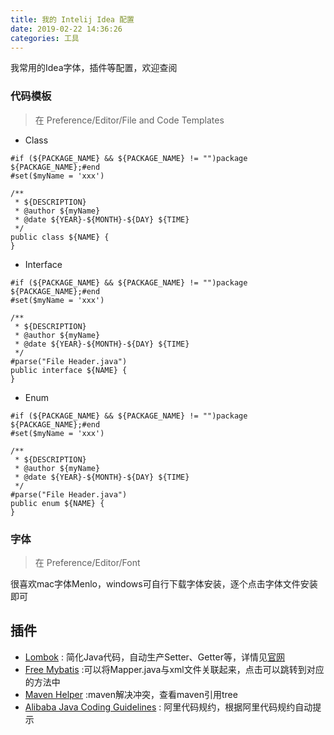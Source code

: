```yaml
---
title: 我的 Intelij Idea 配置
date: 2019-02-22 14:36:26
categories: 工具
---
```

我常用的Idea字体，插件等配置，欢迎查阅
<!--more-->

### 代码模板
> 在 Preference/Editor/File and Code Templates
- Class
```
#if (${PACKAGE_NAME} && ${PACKAGE_NAME} != "")package ${PACKAGE_NAME};#end
#set($myName = 'xxx')

/**
 * ${DESCRIPTION}
 * @author ${myName}
 * @date ${YEAR}-${MONTH}-${DAY} ${TIME}
 */
public class ${NAME} {
}
```
- Interface
```
#if (${PACKAGE_NAME} && ${PACKAGE_NAME} != "")package ${PACKAGE_NAME};#end
#set($myName = 'xxx')

/**
 * ${DESCRIPTION}
 * @author ${myName}
 * @date ${YEAR}-${MONTH}-${DAY} ${TIME}
 */
#parse("File Header.java")
public interface ${NAME} {
}

```
- Enum
```
#if (${PACKAGE_NAME} && ${PACKAGE_NAME} != "")package ${PACKAGE_NAME};#end
#set($myName = 'xxx')

/**
 * ${DESCRIPTION}
 * @author ${myName}
 * @date ${YEAR}-${MONTH}-${DAY} ${TIME}
 */
#parse("File Header.java")
public enum ${NAME} {
}

```
### 字体
> 在 Preference/Editor/Font

很喜欢mac字体Menlo，windows可自行下载字体安装，逐个点击字体文件安装即可

插件
---
- [Lombok](https://plugins.jetbrains.com/plugin/6317-lombok-plugin) : 简化Java代码，自动生产Setter、Getter等，详情见[官网](https://projectlombok.org/)
- [Free Mybatis](https://plugins.jetbrains.com/plugin/8321-free-mybatis-plugin) :可以将Mapper.java与xml文件关联起来，点击可以跳转到对应的方法中
- [Maven Helper](https://plugins.jetbrains.com/plugin/7179-maven-helper) :maven解决冲突，查看maven引用tree
- [Alibaba Java Coding Guidelines](https://plugins.jetbrains.com/plugin/10046-alibaba-java-coding-guidelines) : 阿里代码规约，根据阿里代码规约自动提示